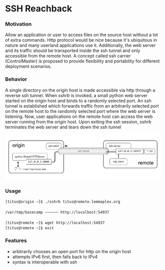 
# SSH Reachback

### Motivation
Allow an application or user to access files on the source host without a lot of extra commands.  Http protocol would be nice because it's ubiquitous in nature and many userland applications use it.  Additionally, the web server and its traffic should be transported inside the ssh tunnel and only accessible from the remote host.
A concept called ssh carrier (ControlMaster) is proposed to provide flexibility and portability for different deployment scenarios.

### Behavior
A single directory on the origin host is made accessible via http through a reverse ssh tunnel.  When _sshrb_ is invoked, a small python web server started on the origin host and binds to a randomly selected port.  An ssh tunnel is established which forwards traffic from an arbitrarily selected port on the remote host to the randomly selected port where the web server is listening.  Now, user applications on the remote host can access the web server running from the origin host.
Upon exiting the ssh session, _sshrb_ terminates the web server and tears down the ssh tunnel

![](docs/reachback.png)

### Usage

```bash
[titus@origin ~]$ ./sshrb titus@remote.lemmaplex.org

/var/tmp/basecamp ~~~~~~ http://localhost:54937

[titus@remote ~]$ wget http://localhost:54937
[titus@remote ~]$ exit
```

### Features
- arbitrarily chooses an open port for http on the origin host
- attempts IPv6 first, then falls back to IPv4
- syntax is interoperable with ssh
